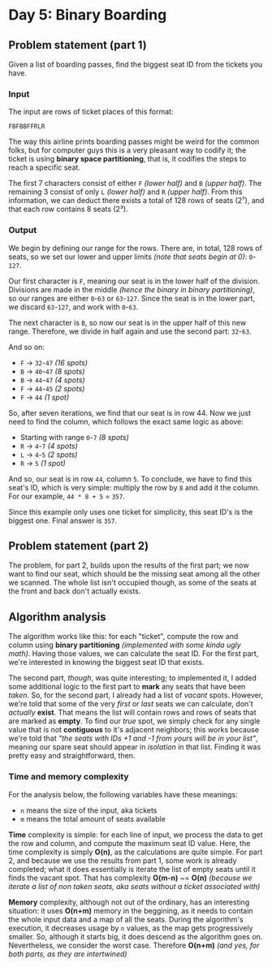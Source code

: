 # Day 5: Binary Boarding

## Problem statement (part 1)

Given a list of boarding passes, find the biggest seat ID from the tickets you have.

### Input

The input are rows of ticket places of this format:

```
FBFBBFFRLR
```

The way this airline prints boarding passes might be weird for the common folks, but for computer guys this is a very pleasant way to codify it; the ticket is using **binary space partitioning**, that is, it codifies the steps to reach a specific seat.

The first 7 characters consist of either `F` *(lower half)* and `B` *(upper half)*. The remaining 3 consist of only `L` *(lower half)* and `R` *(upper half)*. From this information, we can deduct there exists a total of 128 rows of seats (2⁷), and that each row contains 8 seats (2³).

### Output

We begin by defining our range for the rows. There are, in total, 128 rows of seats, so we set our lower and upper limits *(note that seats begin at 0)*: `0`-`127`.

Our first character is `F`, meaning our seat is in the lower half of the division. Divisions are made in the middle *(hence the binary in binary partitioning)*, so our ranges are either `0`-`63` or `63`-`127`. Since the seat is in the lower part, we discard `63`-`127`, and work with `0`-`63`.

The next character is `B`, so now our seat is in the upper half of this new range. Therefore, we divide in half again and use the second part: `32`-`63`.

And so on:

- `F` -> `32`-`47`	*(16 spots)*
- `B` -> `40`-`47`	*(8 spots)*
- `B` -> `44`-`47`	*(4 spots)*
- `F` -> `44`-`45`	*(2 spots)*
- `F` -> `44`	*(1 spot)*

So, after seven iterations, we find that our seat is in row 44. Now we just need to find the column, which follows the exact same logic as above:

- Starting with range `0`-`7`	*(8 spots)*
- `R` -> `4`-`7`	*(4 spots)*
- `L` -> `4`-`5`	*(2 spots)*
- `R` -> `5`	*(1 spot)*

And so, our seat is in row `44`, column `5`. To conclude, we have to find this seat's ID, which is very simple: multiply the row by `8` and add it the column. For our example, `44 * 8 + 5` = `357`.

Since this example only uses one ticket for simplicity, this seat ID's is the biggest one. Final answer is `357`.

## Problem statement (part 2)

The problem, for part 2, builds upon the results of the first part; we now want to find our seat, which should be the missing seat among all the other we scanned. The whole list isn't occupied though, as some of the seats at the front and back don't actually exists.

## Algorithm analysis

The algorithm works like this: for each "ticket", compute the row and column using **binary partitioning** *(implemented with some kinda ugly math)*. Having those values, we can calculate the seat ID. For the first part, we're interested in knowing the biggest seat ID that exists.

The second part, *though*, was quite interesting; to implemented it, I added some additional logic to the first part to **mark** any seats that have been *taken*. So, for the second part, I already had a list of *vacant* spots. However, we're told that some of the very *first* or *last* seats we can calculate, don't *actually* **exist**. That means the list will contain rows and rows of seats that are marked as **empty**. To find our *true* spot, we simply check for any single value that is not **contiguous** to it's adjacent neighbors; this works because we're told that *"the seats with IDs +1 and -1 from yours will be in your list"*, meaning our spare seat should appear in *isolation* in that list. Finding it was pretty easy and straightforward, then.

### Time and memory complexity

For the analysis below, the following variables have these meanings:

- `n` means the size of the input, aka tickets
- `m` means the total amount of seats available

**Time** complexity is simple: for each line of input, we process the data to get the row and column, and compute the maximum seat ID value. Here, the time complexity is simply **O(n)**, as the calculations are quite simple. For part 2, and because we use the results from part 1, some work is already completed; what it does essentially is iterate the list of empty seats until it finds the vacant spot. That has complexity **O(m-n)** ~= **O(n)** *(because we iterate a list of non taken seats, aka seats without a ticket associated with)*

**Memory** complexity, although not out of the ordinary, has an interesting situation: it uses **O(n+m)** memory in the beggining, as it needs to contain the whole input data and a map of all the seats. During the algorithm's execution, it decreases usage by `n` values, as the map gets progressively smaller. So, although it starts big, it does descend as the algorithm goes on. Nevertheless, we consider the worst case. Therefore **O(n+m)** *(and yes, for both parts, as they are intertwined)*
